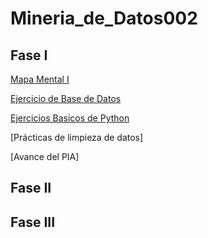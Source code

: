 # Mineria_de_Datos002

## Fase I

[Mapa Mental I](https://github.com/robertoduenas/Mineria_de_Datos002/blob/main/MapaMental_1_1797033.pdf)

[Ejercicio de Base de Datos](https://github.com/lizbethaltamirano/MIneria_de_Datos/blob/Mineria_de_Datos/Ej1_BasesDatos_Equipo_2.pdf)

[Ejercicios Basicos de Python](https://github.com/robertoduenas/Mineria_de_Datos002/blob/main/Ej_Python_1797033.ipynb)

[Prácticas de limpieza de datos]

[Avance del PIA]

## Fase II

## Fase III
